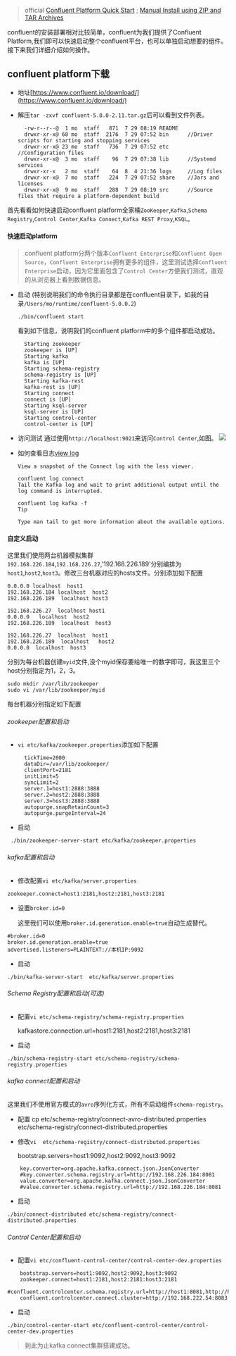 > official [Confluent Platform Quick Start](https://docs.confluent.io/current/quickstart/index.html) ; [Manual Install using ZIP and TAR Archives](https://docs.confluent.io/current/installation/installing_cp/zip-tar.html)

confluent的安装部署相对比较简单，confluent为我们提供了Confluent Platform,我们即可以快速启动整个confluent平台，也可以单独启动想要的组件。接下来我们详细介绍如何操作。

## confluent platform下载
* 地址[https://www.confluent.io/download/](https://www.confluent.io/download/)
* 解压`tar -zxvf confluent-5.0.0-2.11.tar.gz`后可以看到文件列表。

		-rw-r--r--@  1 mo  staff   871  7 29 08:19 README
		drwxr-xr-x@ 68 mo  staff  2176  7 29 07:52 bin 		//Driver scripts for starting and stopping services
		drwxr-xr-x@ 23 mo  staff   736  7 29 07:52 etc 		//Configuration files
		drwxr-xr-x@  3 mo  staff    96  7 29 07:38 lib 		//Systemd services
		drwxr-xr-x   2 mo  staff    64  8  4 21:36 logs 	//Log files
		drwxr-xr-x@  7 mo  staff   224  7 29 07:52 share 	//Jars and licenses
		drwxr-xr-x@  9 mo  staff   288  7 29 08:19 src 		//Source files that require a platform-dependent build


首先看看如何快速启动confluent platform全家桶`ZooKeeper`,`Kafka`,`Schema Registry`,`Control Center`,`Kafka Connect`,`Kafka REST Proxy`,`KSQL`。

#### 快速启动platform
> confluent platform分两个版本`Confluent Enterprise`和`Confluent Open Source`，`Confluent Enterprise`拥有更多的组件，这里测试选择`Confluent Enterprise`启动，因为它里面包含了`Control Center`方便我们测试，直观的从浏览器上看到数据信息。

* 启动 (特别说明我们的命令执行目录都是在confluent目录下，如我的目录`/Users/mo/runtime/confluent-5.0.0.2`)
	```
	./bin/confluent start
	```

	看到如下信息，说明我们的confluent platform中的多个组件都启动成功。

		Starting zookeeper
		zookeeper is [UP]
		Starting kafka
		kafka is [UP]
		Starting schema-registry
		schema-registry is [UP]
		Starting kafka-rest
		kafka-rest is [UP]
		Starting connect
		connect is [UP]
		Starting ksql-server
		ksql-server is [UP]
		Starting control-center
		control-center is [UP]

* 访问测试
	通过使用`http://localhost:9021`来访问`Control Center`,如图。
	![](https://github.com/moxingwang/resource/blob/master/image/kafka/confluent-platform-control-center.png?raw=true)
* 如何查看日志[view log](https://docs.confluent.io/current/cli/command-reference/confluent-log.html)
    ```
    View a snapshot of the Connect log with the less viewer.
    
    confluent log connect
    Tail the Kafka log and wait to print additional output until the log command is interrupted.
    
    confluent log kafka -f
    Tip
    
    Type man tail to get more information about the available options.
    ```

#### 自定义启动

这里我们使用两台机器模拟集群`192.168.226.184`,`192.168.226.27`,'192.168.226.189'分别编排为`host1`,`host2`,`host3`。修改三台机器对应的hosts文件。分别添加如下配置

	0.0.0.0 localhost  host1
	192.168.226.184 localhost  host2
	192.168.226.189  localhost host3

	192.168.226.27  localhost host1
	0.0.0.0   localhost  host2
	192.168.226.189  localhost  host3

	192.168.226.27  localhost  host1
	192.168.226.189  localhost   host2
	0.0.0.0  localhost  host3


分别为每台机器创建`myid`文件,没个myid保存要给唯一的数字即可，我这里三个host分别指定为1，2，3。
```
sudo mkdir /var/lib/zookeeper
sudo vi /var/lib/zookeeper/myid
```

每台机器分别指定如下配置

###### zookeeper配置和启动
* ```vi etc/kafka/zookeeper.properties```添加如下配置

        tickTime=2000
        dataDir=/var/lib/zookeeper/
        clientPort=2181
        initLimit=5
        syncLimit=2
		server.1=host1:2888:3888
		server.2=host2:2888:3888
		server.3=host3:2888:3888
        autopurge.snapRetainCount=3
        autopurge.purgeInterval=24

* 启动
```
 ./bin/zookeeper-server-start etc/kafka/zookeeper.properties
```


###### kafka配置和启动
* 修改配置`vi etc/kafka/server.properties`

```
zookeeper.connect=host1:2181,host2:2181,host3:2181

```
* 设置`broker.id=0`
	
	这里我们可以使用`broker.id.generation.enable=true`自动生成替代。
```
#broker.id=0
broker.id.generation.enable=true
advertised.listeners=PLAINTEXT://本机IP:9092
```

* 启动
```
./bin/kafka-server-start  etc/kafka/server.properties
```




###### Schema Registry配置和启动(可选)
* 配置`vi etc/schema-registry/schema-registry.properties`

	kafkastore.connection.url=host1:2181,host2:2181,host3:2181

* 启动
```
./bin/schema-registry-start etc/schema-registry/schema-registry.properties
```



###### kafka connect配置和启动
这里我们不使用官方模式的`avro`序列化方式，所有不启动组件`schema-registry`。

* 配置
	cp etc/schema-registry/connect-avro-distributed.properties  etc/schema-registry/connect-distributed.properties


* 修改`vi  etc/schema-registry/connect-distributed.properties`
	
	bootstrap.servers=host1:9092,host2:9092,host3:9092


```
	key.converter=org.apache.kafka.connect.json.JsonConverter
	#key.converter.schema.registry.url=http://192.168.226.184:8081
	value.converter=org.apache.kafka.connect.json.JsonConverter
	#value.converter.schema.registry.url=http://192.168.226.184:8081
```


* 启动
```
./bin/connect-distributed etc/schema-registry/connect-distributed.properties
```


###### Control Center配置和启动
* 配置`vi etc/confluent-control-center/control-center-dev.properties`

```
	bootstrap.servers=host1:9092,host2:9092,host3:9092
	zookeeper.connect=host1:2181,host2:2181:host3:2181
	#confluent.controlcenter.schema.registry.url=http://host1:8081,http://host2:8081,http://host3:8081
	confluent.controlcenter.connect.cluster=http://192.168.222.54:8083
```

* 启动
```
./bin/control-center-start etc/confluent-control-center/control-center-dev.properties 
```


> 到此为止kafka connect集群搭建成功。